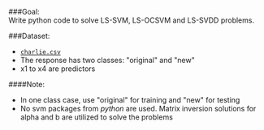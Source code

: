###Goal:  
Write python code to solve LS-SVM, LS-OCSVM and LS-SVDD problems.  

###Dataset:
* [`charlie.csv`](https://drive.google.com/file/d/11gKBiIGYTEWPNmXZZU8L8EXT0dNdl2GO/view?usp=sharing)
* The response has two classes: "original" and "new"
* x1 to x4 are predictors

####Note:
* In one class case, use "original" for training and "new" for testing
* No svm packages from _python_ are used. Matrix inversion solutions for alpha and b are utilized to solve the problems
